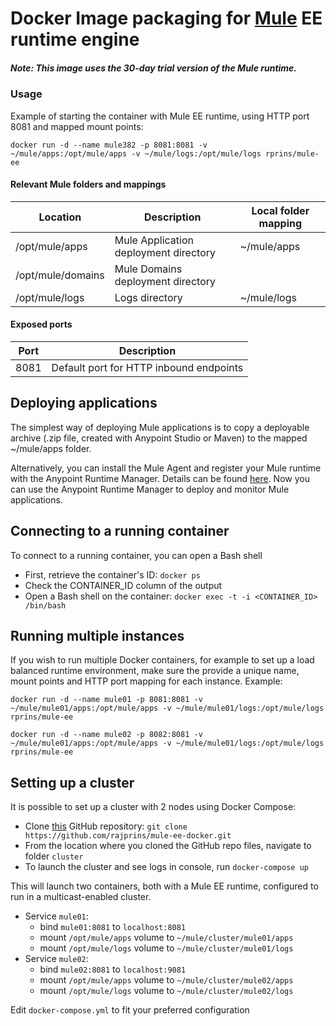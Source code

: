 
# Docker Image packaging for [Mule](https://www.mulesoft.com/platform/mule)  EE runtime engine

##### Note: This image uses the 30-day trial version of the Mule runtime.


### Usage
Example of starting the container with Mule EE runtime, using HTTP port 8081 and mapped mount points:

```
docker run -d --name mule382 -p 8081:8081 -v ~/mule/apps:/opt/mule/apps -v ~/mule/logs:/opt/mule/logs rprins/mule-ee
```

#### Relevant Mule folders and mappings
| Location          | Description                            | Local folder mapping |
|------------------ |----------------------------------------|----------------------|
|/opt/mule/apps     | Mule Application deployment directory  | ~/mule/apps          |
|/opt/mule/domains  | Mule Domains deployment directory      | |
|/opt/mule/logs     | Logs directory                         | ~/mule/logs          |


#### Exposed ports
| Port | Description                                                    |
|----- |----------------------------------------------------------------|
| 8081 | Default port for HTTP inbound endpoints                        |


## Deploying applications
The simplest way of deploying Mule applications is to copy a deployable archive (.zip file, created with Anypoint Studio or Maven) to the mapped ~/mule/apps folder.

Alternatively, you can install the Mule Agent and register your Mule runtime with the Anypoint Runtime Manager. Details can be found [here](https://docs.mulesoft.com/runtime-manager/managing-servers#add-a-server). Now you can use the Anypoint Runtime Manager to deploy and monitor Mule applications.


## Connecting to a running container
To connect to a running container, you can open a Bash shell
* First, retrieve the container's ID: `docker ps`
* Check the CONTAINER_ID column of the output
* Open a Bash shell on the container: `docker exec -t -i <CONTAINER_ID> /bin/bash`



## Running multiple instances
If you wish to run multiple Docker containers, for example to set up a load balanced runtime environment, make sure the provide a unique name, mount points and HTTP port mapping for each instance.
Example:

`docker run -d --name mule01 -p 8081:8081 -v ~/mule/mule01/apps:/opt/mule/apps -v ~/mule/mule01/logs:/opt/mule/logs rprins/mule-ee`

`docker run -d --name mule02 -p 8082:8081 -v ~/mule/mule01/apps:/opt/mule/apps -v ~/mule/mule01/logs:/opt/mule/logs rprins/mule-ee`


## Setting up a cluster
It is possible to set up a cluster with 2 nodes using Docker Compose:
* Clone [this](https://github.com/rajprins/mule-ee-docker) GitHub repository: `git clone https://github.com/rajprins/mule-ee-docker.git`
* From the location where you cloned the GitHub repo files, navigate to folder `cluster`
* To launch the cluster and see logs in console, run `docker-compose up`



This will launch two containers, both with a Mule EE runtime, configured to run in a multicast-enabled cluster.
* Service `mule01`:
  * bind `mule01:8081` to `localhost:8081`
  * mount `/opt/mule/apps` volume to `~/mule/cluster/mule01/apps`
  * mount `/opt/mule/logs` volume to `~/mule/cluster/mule01/logs`
* Service `mule02`:
  * bind `mule02:8081` to `localhost:9081`
  * mount `/opt/mule/apps` volume to `~/mule/cluster/mule02/apps`
  * mount `/opt/mule/logs` volume to `~/mule/cluster/mule02/logs`

Edit `docker-compose.yml` to fit your preferred configuration

